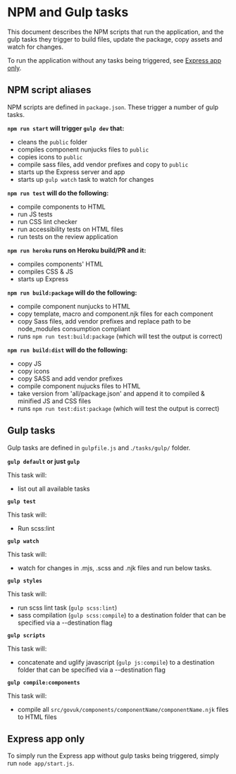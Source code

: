 # NPM and Gulp tasks

This document describes the NPM scripts that run the application, and the gulp tasks they trigger to build files, update the package, copy assets and watch for changes.

To run the application without any tasks being triggered, see [Express app only](#express-app-only).

## NPM script aliases

NPM scripts are defined in `package.json`. These trigger a number of gulp tasks.

**`npm run start` will trigger `gulp dev` that:**
- cleans the `public` folder
- compiles component nunjucks files to `public`
- copies icons to `public`
- compile sass files, add vendor prefixes and copy to `public`
- starts up the Express server and app
- starts up `gulp watch` task to watch for changes

**`npm run test` will do the following:**
- compile components to HTML
- run JS tests
- run CSS lint checker
- run accessibility tests on HTML files
- run tests on the review application

**`npm run heroku` runs on Heroku build/PR and it:**
- compiles components' HTML
- compiles CSS & JS
- starts up Express

**`npm run build:package` will do the following:**
- compile component nunjucks to HTML
- copy template, macro and component.njk files for each component
- copy Sass files, add vendor prefixes and replace path to be node_modules consumption compliant
- runs `npm run test:build:package` (which will test the output is correct)

**`npm run build:dist` will do the following:**
- copy JS
- copy icons
- copy SASS and add vendor prefixes
- compile component nujucks files to HTML
- take version from 'all/package.json' and append it to compiled & minified JS and CSS files
- runs `npm run test:dist:package` (which will test the output is correct)

## Gulp tasks

Gulp tasks are defined in `gulpfile.js` and .`/tasks/gulp/` folder.

**`gulp default` or just `gulp`**

This task will:
- list out all available tasks

**`gulp test`**

This task will:
- Run scss:lint

**`gulp watch`**

This task will:
- watch for changes in .mjs, .scss and .njk files and run below tasks.

**`gulp styles`**

This task will:
 - run scss lint task (`gulp scss:lint`)
 - sass compilation (`gulp scss:compile`) to a destination folder that can be specified via a --destination flag

**`gulp scripts`**

 This task will:
 - concatenate and uglify javascript (`gulp js:compile`) to a destination folder that can be specified via a --destination flag

**`gulp compile:components`**

  This task will:
  - compile all `src/govuk/components/componentName/componentName.njk` files to HTML files

## Express app only

To simply run the Express app without gulp tasks being triggered, simply run `node app/start.js`.
